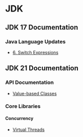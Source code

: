 # JDK
## JDK 17 Documentation
### Java Language Updates
* [6. Switch Expressions](https://docs.oracle.com/en/java/javase/17/language/switch-expressions-and-statements.html)

## JDK 21 Documentation
### API Documentation
* [Value-based Classes](https://docs.oracle.com/en/java/javase/21/docs/api/java.base/java/lang/doc-files/ValueBased.html)

### Core Libraries
#### Concurrency
* [Virtual Threads](https://docs.oracle.com/en/java/javase/21/core/virtual-threads.html)
